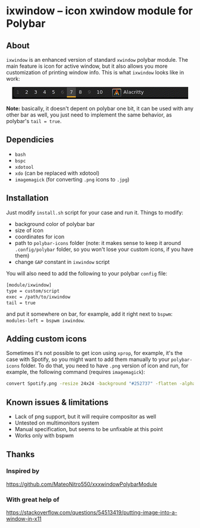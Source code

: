 # ixwindow – icon xwindow module for Polybar


## About

`ixwindow` is an enhanced version of standard `xwindow` polybar module. 
The main feature is icon for active window, but it also allows you more 
customization of printing window info. This is what `ixwindow` looks like in work:

<p align="center">
  <img src="example.gif" alt="animated" />
</p>


**Note:** basically, it doesn't depent on polybar one bit, it can be used 
with any other bar as well, you just need to implement the same behavior,
as polybar's `tail = true`.


## Dependicies
- `bash`
- `bspc`
- `xdotool`
- `xdo` (can be replaced with xdotool)
- `imagemagick` (for converting `.png` icons to `.jpg`)

## Installation

Just modify `install.sh` script for your case and run it. Things to modify:
- background color of polybar bar
- size of icon
- coordinates for icon
- path to `polybar-icons` folder (note: it makes sense to keep it 
around `.config/polybar` folder, so you won't lose your custom icons, 
if you have them)
- change `GAP` constant in `ixwindow` script 

You will also need to add the following to your polybar `config` file:

```dosini
[module/ixwindow]
type = custom/script
exec = /path/to/ixwindow
tail = true
```

and put it somewhere on bar, for example, add it right next to `bspwm`: `modules-left = bspwm ixwindow`.


## Adding custom icons

Sometimes it's not possible to get icon using `xprop`, for example, it's the case with Spotify, 
so you might want to add them manually to your `polybar-icons` folder. To do that, you need to 
have `.png` version of icon and run, for example, the following command (requires `imagemagick`):
```bash
convert Spotify.png -resize 24x24 -background "#252737" -flatten -alpha off Spotify.jpg
```

## Known issues & limitations

- Lack of png support, but it will require compositor as well
- Untested on multimonitors system
- Manual specification, but seems to be unfixable at this point
- Works only with bspwm 

## Thanks

### Inspired by  

https://github.com/MateoNitro550/xxxwindowPolybarModule

### With great help of

https://stackoverflow.com/questions/54513419/putting-image-into-a-window-in-x11

